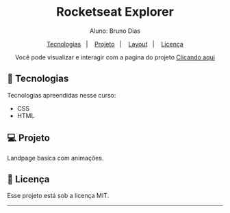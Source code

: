 <h1 align="center">Rocketseat Explorer</h1>

<p align="center">
Aluno: Bruno Dias<br>
</p>

<p align="center">
  <a href="#-tecnologias">Tecnologias</a>&nbsp;&nbsp;&nbsp;|&nbsp;&nbsp;&nbsp;
  <a href="#-projeto">Projeto</a>&nbsp;&nbsp;&nbsp;|&nbsp;&nbsp;&nbsp;
  <a href="#-layout">Layout</a>&nbsp;&nbsp;&nbsp;|&nbsp;&nbsp;&nbsp;
  <a href="#memo-licença">Licença</a>
</p>

<p align="center">
Você pode visualizar e interagir com a pagina do projeto <a href="" target="_blank">Clicando aqui </a>
</p>


## 🚀 Tecnologias

Tecnologias apreendidas nesse curso:

- CSS
- HTML

## 💻 Projeto

Landpage basica com animações.

## :memo: Licença

Esse projeto está sob a licença MIT.

---